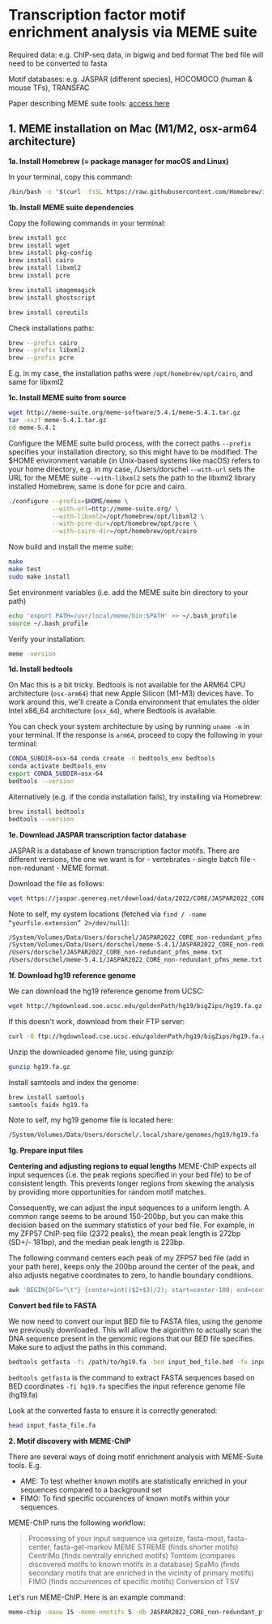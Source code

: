 # Transcription factor motif enrichment analysis via MEME suite

Required data: e.g. ChIP-seq data, in bigwig and bed format
The bed file will need to be converted to fasta

Motif databases: e.g. JASPAR (different species), HOCOMOCO (human & mouse TFs), TRANSFAC

Paper describing MEME suite tools: [access here](https://pmc.ncbi.nlm.nih.gov/articles/PMC4489269/)

## 1. MEME installation on Mac (M1/M2, osx-arm64 architecture)

**1a. Install Homebrew (= package manager for macOS and Linux)**

In your terminal, copy this command:

```bash
/bin/bash -c "$(curl -fsSL https://raw.githubusercontent.com/Homebrew/install/HEAD/install.sh)"
```


**1b. Install MEME suite dependencies**

Copy the following commands in your terminal:

```bash
brew install gcc
brew install wget
brew install pkg-config
brew install cairo
brew install libxml2
brew install pcre

brew install imagemagick
brew install ghostscript

brew install coreutils
```

Check installations paths:

```bash
brew --prefix cairo
brew --prefix libxml2 
brew --prefix pcre
```

E.g. in my case, the installation paths were `/opt/homebrew/opt/cairo`, and same for libxml2

**1c. Install MEME suite from source**

```bash
wget http://meme-suite.org/meme-software/5.4.1/meme-5.4.1.tar.gz
tar -xvzf meme-5.4.1.tar.gz
cd meme-5.4.1
```

Configure the MEME suite build process, with the correct paths
`--prefix` specifies your installation directory, so this might have to be modified.
The $HOME environment variable (in Unix-based systems like macOS) refers to your home directory, e.g. in my case, /Users/dorschel
`--with-url` sets the URL for the MEME suite
`--with-libxml2` sets the path to the libxml2 library installed Homebrew, same is done for pcre and cairo.

```bash
./configure --prefix=$HOME/meme \
            --with-url=http://meme-suite.org/ \
            --with-libxml2=/opt/homebrew/opt/libxml2 \
            --with-pcre-dir=/opt/homebrew/opt/pcre \
            --with-cairo-dir=/opt/homebrew/opt/cairo
```

Now build and install the meme suite:
```bash
make
make test
sudo make install
```

Set environment variables (i.e. add the MEME suite bin directory to your path)
```bash
echo 'export PATH=/usr/local/meme/bin:$PATH' >> ~/.bash_profile
source ~/.bash_profile
```

Verify your installation:
```bash
meme -version
```

**1d. Install bedtools**

On Mac this is a bit tricky. Bedtools is not available for the ARM64 CPU architecture (`osx-arm64`) that new Apple Silicon (M1-M3) devices have. To work around this, we'll create a Conda environment that emulates the older Intel x86_64 architecture (`osx_64`), where Bedtools is available.

You can check your system architecture by using by running `uname -m` in your terminal. If the response is `arm64`, proceed to copy the following in your terminal:

```bash
CONDA_SUBDIR=osx-64 conda create -n bedtools_env bedtools
conda activate bedtools_env
export CONDA_SUBDIR=osx-64
bedtools --version
```

Alternatively (e.g. if the conda installation fails), try installing via Homebrew:
```bash
brew install bedtools
bedtools --version
```

**1e. Download JASPAR transcription factor database**

JASPAR is a database of known transcription factor motifs. There are different versions, the one we want is for - vertebrates - single batch file - non-redunant - MEME format.

Download the file as follows:
```bash
wget https://jaspar.genereg.net/download/data/2022/CORE/JASPAR2022_CORE_non-redundant_pfms_meme.txt
```

Note to self, my system locations (fetched via `find / -name “yourfile.extension” 2>/dev/null`):
```bash
/System/Volumes/Data/Users/dorschel/JASPAR2022_CORE_non-redundant_pfms_meme.txt
/System/Volumes/Data/Users/dorschel/meme-5.4.1/JASPAR2022_CORE_non-redundant_pfms_meme.txt
/Users/dorschel/JASPAR2022_CORE_non-redundant_pfms_meme.txt
/Users/dorschel/meme-5.4.1/JASPAR2022_CORE_non-redundant_pfms_meme.txt
```

**1f. Download hg19 reference genome**

We can download the hg19 reference genome from UCSC:
```bash
wget http://hgdownload.soe.ucsc.edu/goldenPath/hg19/bigZips/hg19.fa.gz
```

If this doesn't work, download from their FTP server:
```bash
curl -O ftp://hgdownload.cse.ucsc.edu/goldenPath/hg19/bigZips/hg19.fa.gz
```

Unzip the downloaded genome file, using gunzip:
```bash
gunzip hg19.fa.gz
```

Install samtools and index the genome:
```bash
brew install samtools
samtools faidx hg19.fa
```

Note to self, my hg19 genome file is located here:
```bash
/System/Volumes/Data/Users/dorschel/.local/share/genomes/hg19/hg19.fa
```

**1g. Prepare input files**

**Centering and adjusting regions to equal lengths**
MEME-ChIP expects all input sequences (i.e. the peak regions specified in your bed file) to be of consistent length. This prevents longer regions from skewing the analysis by providing more opportunities for random motif matches.

Consequently, we can adjust the input sequences to a uniform length. A common range seems to be around 150-200bp, but you can make this decision based on the summary statistics of your bed file. For example, in my ZFP57 ChIP-seq file (2372 peaks), the mean peak length is 272bp (SD+/- 181bp), and the median peak length is 223bp. 

The following command centers each peak of my ZFP57 bed file (add in your path here), keeps only the 200bp around the center of the peak, and also adjusts negative coordinates to zero, to handle boundary conditions.

```bash
awk 'BEGIN{OFS="\t"} {center=int(($2+$3)/2); start=center-100; end=center+100; if(start<0) start=0; print $1, start, end}' /Users/dorschel/Documents/ChIP_Resource/all_bed/ZFP57_n_vs_293T_TI_sampled_peaks_macs80.bed > ZFP57_n_vs_293T_TI_sampled_peaks_macs80_200bp.bed
```

**Convert bed file to FASTA**

We now need to convert our input BED file to FASTA files, using the genome we previously downloaded. This will allow the algorithm to actually scan the DNA sequence present in the genomic regions that our BED file specifies. Make sure to adjust the paths in this command.

```bash
bedtools getfasta -fi /path/to/hg19.fa -bed input_bed_file.bed -fo input_fasta_file.fa
```

`bedtools getfasta` is the command to extract FASTA sequences based on BED coordinates
`-fi hg19.fa` specifies the input reference genome file (hg19.fa)

Look at the converted fasta to ensure it is correctly generated:
```bash
head input_fasta_file.fa
```

**2. Motif discovery with MEME-ChIP**

There are several ways of doing motif enrichment analysis with MEME-Suite tools.
E.g.
- AME: To test whether known motifs are statistically enriched in your sequences compared to a background set
- FIMO: To find specific occurences of known motifs within your sequences.

MEME-ChIP runs the following workflow:
> Processing of your input sequence via getsize, fasta-most, fasta-center, fasta-get-markov
> MEME
> STREME (finds shorter motifs)
> CentriMo (finds centrally enriched motifs)
> Tomtom (compares discovered motifs to known motifs in a database)
> SpaMo (finds secondary motifs that are enriched in the vicinity of primary motifs)
> FIMO (finds occurrences of specific motifs)
> Conversion of TSV

Let's run MEME-ChIP. Here is an example command:

```bash
meme-chip -maxw 15 -meme-nmotifs 5 -db JASPAR2022_CORE_non-redundant_pfms_meme.txt ZFP57_n_peaks_sequences_200bp.fa -oc meme_chip_output
```



